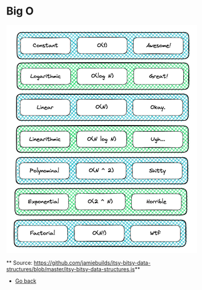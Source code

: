 # Big O

![Big O](./02-big-o.png)

** Source: https://github.com/jamiebuilds/itsy-bitsy-data-structures/blob/master/itsy-bitsy-data-structures.js**

* [Go back](../readme.md)